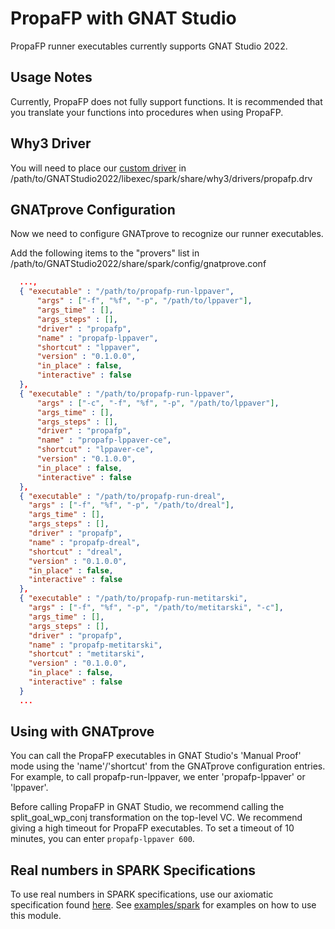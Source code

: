 # PropaFP with GNAT Studio

PropaFP runner executables currently supports GNAT Studio 2022.

## Usage Notes

Currently, PropaFP does not fully support functions.
It is recommended that you translate your functions into procedures when using PropaFP.

## Why3 Driver

You will need to place our [custom driver](propafp.drv) in /path/to/GNATStudio2022/libexec/spark/share/why3/drivers/propafp.drv

## GNATprove Configuration

Now we need to configure GNATprove to recognize our runner executables.

Add the following items to the "provers" list in /path/to/GNATStudio2022/share/spark/config/gnatprove.conf

```json
  ...,
  { "executable" : "/path/to/propafp-run-lppaver",
      "args" : ["-f", "%f", "-p", "/path/to/lppaver"],
      "args_time" : [],
      "args_steps" : [],
      "driver" : "propafp",
      "name" : "propafp-lppaver",
      "shortcut" : "lppaver",
      "version" : "0.1.0.0",
      "in_place" : false,
      "interactive" : false
  },
  { "executable" : "/path/to/propafp-run-lppaver",
      "args" : ["-c", "-f", "%f", "-p", "/path/to/lppaver"],
      "args_time" : [],
      "args_steps" : [],
      "driver" : "propafp",
      "name" : "propafp-lppaver-ce",
      "shortcut" : "lppaver-ce",
      "version" : "0.1.0.0",
      "in_place" : false,
      "interactive" : false
  },
  { "executable" : "/path/to/propafp-run-dreal",
    "args" : ["-f", "%f", "-p", "/path/to/dreal"],
    "args_time" : [],
    "args_steps" : [],
    "driver" : "propafp",
    "name" : "propafp-dreal",
    "shortcut" : "dreal",
    "version" : "0.1.0.0",
    "in_place" : false,
    "interactive" : false
  },
  { "executable" : "/path/to/propafp-run-metitarski",
    "args" : ["-f", "%f", "-p", "/path/to/metitarski", "-c"],
    "args_time" : [],
    "args_steps" : [],
    "driver" : "propafp",
    "name" : "propafp-metitarski",
    "shortcut" : "metitarski",
    "version" : "0.1.0.0",
    "in_place" : false,
    "interactive" : false
  }
  ...
```

## Using with GNATprove

You can call the PropaFP executables in GNAT Studio's 'Manual Proof' mode using the 'name'/'shortcut' from the GNATprove configuration entries.
For example, to call propafp-run-lppaver, we enter 'propafp-lppaver' or 'lppaver'.

Before calling PropaFP in GNAT Studio, we recommend calling the split_goal_wp_conj transformation on the top-level VC.
We recommend giving a high timeout for PropaFP executables.
To set a timeout of 10 minutes, you can enter `propafp-lppaver 600`.

## Real numbers in SPARK Specifications

To use real numbers in SPARK specifications, use our axiomatic specification found [here](Reals.ads).
See [examples/spark](../examples/spark) for examples on how to use this module.

